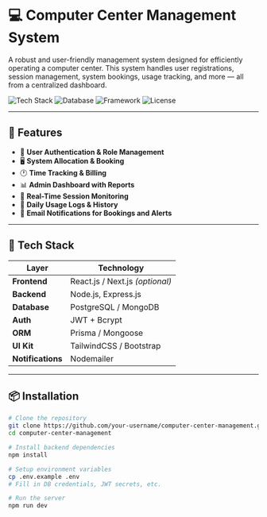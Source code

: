 # 💻 Computer Center Management System

A robust and user-friendly management system designed for efficiently operating a computer center. This system handles user registrations, session management, system bookings, usage tracking, and more — all from a centralized dashboard.

![Tech Stack](https://img.shields.io/badge/Backend-Node.js-green?style=flat-square)
![Database](https://img.shields.io/badge/Database-PostgreSQL-blue?style=flat-square)
![Framework](https://img.shields.io/badge/Web%20Framework-Express.js-yellow?style=flat-square)
![License](https://img.shields.io/github/license/your-username/computer-center-management)

---

## 🧩 Features

- 👤 **User Authentication & Role Management**
- 🖥️ **System Allocation & Booking**
- 🕐 **Time Tracking & Billing**
- 📊 **Admin Dashboard with Reports**
- 📝 **Real-Time Session Monitoring**
- 📅 **Daily Usage Logs & History**
- 📩 **Email Notifications for Bookings and Alerts**

---

## 🚀 Tech Stack

| Layer        | Technology           |
|--------------|----------------------|
| **Frontend** | React.js / Next.js *(optional)* |
| **Backend**  | Node.js, Express.js  |
| **Database** | PostgreSQL / MongoDB |
| **Auth**     | JWT + Bcrypt         |
| **ORM**      | Prisma / Mongoose    |
| **UI Kit**   | TailwindCSS / Bootstrap |
| **Notifications** | Nodemailer        |

---

## 📦 Installation

```bash
# Clone the repository
git clone https://github.com/your-username/computer-center-management.git
cd computer-center-management

# Install backend dependencies
npm install

# Setup environment variables
cp .env.example .env
# Fill in DB credentials, JWT secrets, etc.

# Run the server
npm run dev
